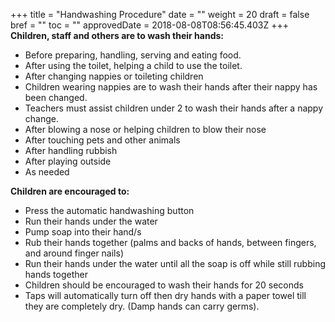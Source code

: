 +++
title = "Handwashing Procedure"
date = ""
weight = 20
draft = false
bref = ""
toc = ""
approvedDate = 2018-08-08T08:56:45.403Z
+++
**Children, staff and others are to wash their hands:**

* Before preparing, handling, serving and eating food. 
* After using the toilet, helping a child to use the toilet.
* After changing nappies or toileting children 
* Children wearing nappies are to wash their hands after their nappy has been changed. 
* Teachers must assist children under 2 to wash their hands after a nappy change. 
* After blowing a nose or helping children to blow their nose
* After touching pets and other animals
* After handling rubbish 
* After playing outside
* As needed

**Children are encouraged to:**

* Press the automatic handwashing button
* Run their hands under the water
* Pump soap into their hand/s
* Rub their hands together (palms and backs of hands, between fingers, and around finger nails)
* Run their hands under the water until all the soap is off while still rubbing hands together
* Children should be encouraged to wash their hands for 20 seconds
* Taps will automatically turn off then dry hands with a paper towel till they are completely dry. (Damp hands can carry germs).
